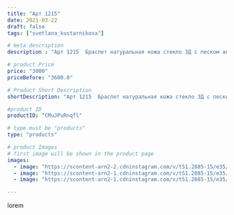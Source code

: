 ```yaml
---
title: "Арт 1215"
date: 2021-03-22
draft: false
tags: ["svetlana_kustarnikova"]

# meta description
description : "Арт 1215  Браслет натуральная кожа стекло 3Д с песком авантюрина"

# product Price
price: "3000"
priceBefore: "3600.0"

# Product Short Description
shortDescription: "Арт 1215  Браслет натуральная кожа стекло 3Д с песком авантюрина"

#product ID
productID: "CMuJPuRnqfl"

# type must be "products"
type: "products"

# product Images
# first image will be shown in the product page
images:
  - image: "https://scontent-arn2-2.cdninstagram.com/v/t51.2885-15/e35/163175961_268643068190652_8795728465452139428_n.jpg?se=7&tp=1&_nc_ht=scontent-arn2-2.cdninstagram.com&_nc_cat=100&_nc_ohc=azd0uUc1Ci4AX8g47b8&ccb=7-4&oh=387d041cd05ecfa61983ad09fb649594&oe=6082640B&ig_cache_key=MjUzNTAwNDI5OTY1NjU2NzY1OA%3D%3D.2-ccb7-4"
  - image: "https://scontent-arn2-1.cdninstagram.com/v/t51.2885-15/e35/162683266_573228593633751_675168581564767937_n.jpg?tp=1&_nc_ht=scontent-arn2-1.cdninstagram.com&_nc_cat=103&_nc_ohc=NQbN6VV16TEAX9acSxV&ccb=7-4&oh=28a0a29f877a83482f310e523c7373fd&oe=60840730&ig_cache_key=MjUzNTAwNDI5OTU5Nzc5MDk1Nw%3D%3D.2-ccb7-4"
  - image: "https://scontent-arn2-1.cdninstagram.com/v/t51.2885-15/e35/164119527_1613651219023646_6057833865554573921_n.jpg?se=8&tp=1&_nc_ht=scontent-arn2-1.cdninstagram.com&_nc_cat=102&_nc_ohc=wBeZb0hjn44AX8UUQ5w&ccb=7-4&oh=54717d47d9fd1410694745e8e1fa6d16&oe=60843C77&ig_cache_key=MjUzNTAwNDI5OTY0ODA3MjY3Mg%3D%3D.2-ccb7-4"

---
```

lorem
